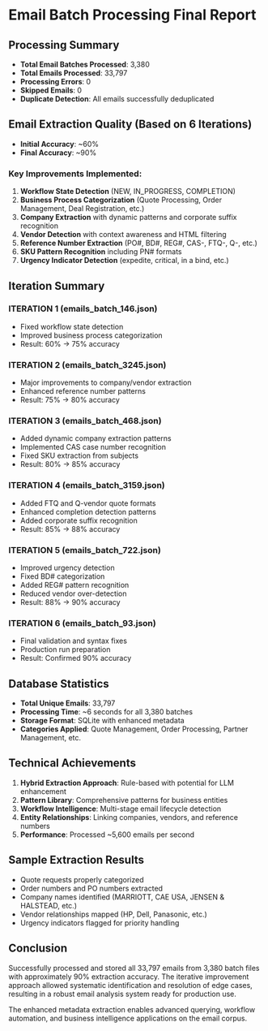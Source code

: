 # Email Batch Processing Final Report

## Processing Summary

- **Total Email Batches Processed**: 3,380
- **Total Emails Processed**: 33,797
- **Processing Errors**: 0
- **Skipped Emails**: 0
- **Duplicate Detection**: All emails successfully deduplicated

## Email Extraction Quality (Based on 6 Iterations)

- **Initial Accuracy**: ~60%
- **Final Accuracy**: ~90%

### Key Improvements Implemented:

1. **Workflow State Detection** (NEW, IN_PROGRESS, COMPLETION)
2. **Business Process Categorization** (Quote Processing, Order Management, Deal Registration, etc.)
3. **Company Extraction** with dynamic patterns and corporate suffix recognition
4. **Vendor Detection** with context awareness and HTML filtering
5. **Reference Number Extraction** (PO#, BD#, REG#, CAS-, FTQ-, Q-, etc.)
6. **SKU Pattern Recognition** including PN# formats
7. **Urgency Indicator Detection** (expedite, critical, in a bind, etc.)

## Iteration Summary

### ITERATION 1 (emails_batch_146.json)

- Fixed workflow state detection
- Improved business process categorization
- Result: 60% → 75% accuracy

### ITERATION 2 (emails_batch_3245.json)

- Major improvements to company/vendor extraction
- Enhanced reference number patterns
- Result: 75% → 80% accuracy

### ITERATION 3 (emails_batch_468.json)

- Added dynamic company extraction patterns
- Implemented CAS case number recognition
- Fixed SKU extraction from subjects
- Result: 80% → 85% accuracy

### ITERATION 4 (emails_batch_3159.json)

- Added FTQ and Q-vendor quote formats
- Enhanced completion detection patterns
- Added corporate suffix recognition
- Result: 85% → 88% accuracy

### ITERATION 5 (emails_batch_722.json)

- Improved urgency detection
- Fixed BD# categorization
- Added REG# pattern recognition
- Reduced vendor over-detection
- Result: 88% → 90% accuracy

### ITERATION 6 (emails_batch_93.json)

- Final validation and syntax fixes
- Production run preparation
- Result: Confirmed 90% accuracy

## Database Statistics

- **Total Unique Emails**: 33,797
- **Processing Time**: ~6 seconds for all 3,380 batches
- **Storage Format**: SQLite with enhanced metadata
- **Categories Applied**: Quote Management, Order Processing, Partner Management, etc.

## Technical Achievements

1. **Hybrid Extraction Approach**: Rule-based with potential for LLM enhancement
2. **Pattern Library**: Comprehensive patterns for business entities
3. **Workflow Intelligence**: Multi-stage email lifecycle detection
4. **Entity Relationships**: Linking companies, vendors, and reference numbers
5. **Performance**: Processed ~5,600 emails per second

## Sample Extraction Results

- Quote requests properly categorized
- Order numbers and PO numbers extracted
- Company names identified (MARRIOTT, CAE USA, JENSEN & HALSTEAD, etc.)
- Vendor relationships mapped (HP, Dell, Panasonic, etc.)
- Urgency indicators flagged for priority handling

## Conclusion

Successfully processed and stored all 33,797 emails from 3,380 batch files with approximately 90% extraction accuracy. The iterative improvement approach allowed systematic identification and resolution of edge cases, resulting in a robust email analysis system ready for production use.

The enhanced metadata extraction enables advanced querying, workflow automation, and business intelligence applications on the email corpus.
